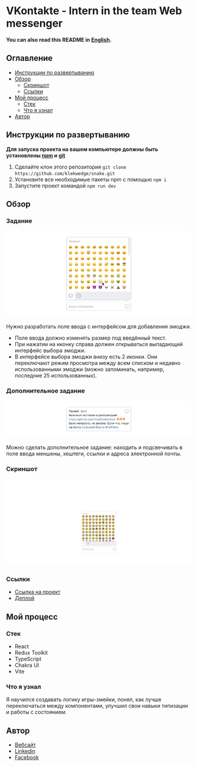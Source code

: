 # VKontakte - Intern in the team Web messenger

**You can also read this README in [English](https://github.com/klekwedge/snake/blob/main/README.EN.md).**

## Оглавление

- [Инструкции по развертыванию](#инструкции-по-развертыванию)
- [Обзор](#обзор)
  - [Скриншот](#скриншот)
  - [Ссылки](#ссылки)
- [Мой процесс](#мой-процесс)
  - [Стек](#стек)
  - [Что я узнал](#что-я-узнал)
- [Автор](#автор)

## Инструкции по развертыванию

**Для запуска проекта на вашем компьютере должны быть установлены [npm](https://nodejs.org/en/) и [git](https://git-scm.com/downloads)**

1. Сделайте клон этого репозитория ```git clone https://github.com/klekwedge/snake.git```
2. Установите все необходимые пакеты npm с помощью ```npm i```
3. Запустите проект командой ```npm run dev```

## Обзор

### Задание
![Поле ввода с раскрытым интерфейсом выбора эмоджи](preview/emojipicker_expanded.png)

Нужно разработать поле ввода с интерфейсом для добавления эмоджи.

- Поле ввода должно изменять размер под введённый текст.
- При нажатии на иконку справа должен открываться выпадающий интерфейс выбора эмоджи.
- В интерфейсе выбора эмоджи внизу есть 2 иконки. Они переключают режим просмотра между всем списком и недавно использованными эмоджи (можно запоминать, например, последние 25 использованных).

### Дополнительное задание
![Поле ввода с подсвеченными элементами](preview/emojipicker_filled.png)

Можно сделать дополнительное задание: находить и подсвечивать в поле ввода меншены, хештеги, ссылки и адреса электронной почты.

### Скриншот
![Главный экран](./preview/screenshot.png)

### Ссылки

- [Ссылка на проект](https://github.com/klekwedge/snake)
- [Деплой](https://klekwedge-snake.vercel.app/)

## Мой процесс

### Стек

- React
- Redux Toolkit
- TypeScript
- Chakra UI
- Vite

### Что я узнал

Я научился создавать логику игры-змейки, понял, как лучше переключаться между компонентами, улучшил свои навыки типизации и работы с состоянием.

## Автор

- [Вебсайт](https://klekwedge-cv.vercel.app/)
- [Linkedin](https://www.linkedin.com/in/klekwedge/)
- [Facebook](https://www.facebook.com/klekwedge)
